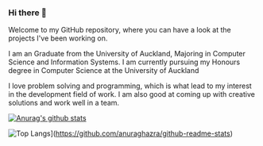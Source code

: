 ### Hi there 👋

Welcome to my GitHub repository, where you can have a look at the projects I've been working on.

I am an Graduate from the University of Auckland, Majoring in Computer Science and Information Systems. I am currently pursuing my Honours degree in Computer Science at the University of Auckland

I love problem solving and programming, which is what lead to my interest in the development field of work. I am also good at coming up with creative solutions and work well in a team.

<!--
**Frosty273/Frosty273** is a ✨ _special_ ✨ repository because its `README.md` (this file) appears on your GitHub profile.

Here are some ideas to get you started:

- 🔭 I’m currently working on ...
- 🌱 I’m currently learning ...
- 👯 I’m looking to collaborate on ...
- 🤔 I’m looking for help with ...
- 💬 Ask me about ...
- 📫 How to reach me: ...
- 😄 Pronouns: ...
- ⚡ Fun fact: ...
-->
[![Anurag's github stats](https://github-readme-stats.vercel.app/api?username=Frosty273&show_icons=true&theme=algolia)](https://github.com/anuraghazra/github-readme-stats)

![Top Langs](https://github-readme-stats.vercel.app/api/top-langs/?username=Frosty273)](https://github.com/anuraghazra/github-readme-stats)
